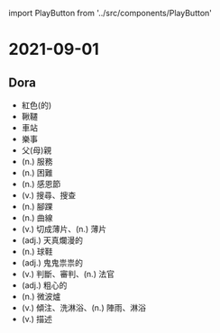 import PlayButton from '../src/components/PlayButton'

# 2021-09-01

## Dora
- <PlayButton value="red" /> 紅色(的)
- <PlayButton value="swing" /> 鞦韆
- <PlayButton value="station" /> 車站
- <PlayButton value="pleasure" /> 樂事
- <PlayButton value="parent" /> 父(母)親
- <PlayButton value="service" /> (n.) 服務
- <PlayButton value="difficulty" /> (n.) 困難
- <PlayButton value="Thanksgiving" /> (n.) 感恩節
- <PlayButton value="search" /> (v.) 搜尋、搜查
- <PlayButton value="ankle" /> (n.) 腳踝
- <PlayButton value="curve" /> (n.) 曲線
- <PlayButton value="slice" /> (v.) 切成薄片、(n.) 薄片
- <PlayButton value="childlike" /> (adj.) 天真爛漫的
- <PlayButton value="sneakers" /> (n.) 球鞋
- <PlayButton value="sneaky" /> (adj.) 鬼鬼祟祟的
- <PlayButton value="judge" /> (v.) 判斷、審判、(n.) 法官
- <PlayButton value="careless" /> (adj.) 粗心的
- <PlayButton value="microwave" /> (n.) 微波爐
- <PlayButton value="shower" /> (v.) 傾注、洗淋浴、(n.) 陣雨、淋浴
- <PlayButton value="describe" /> (v.) 描述
